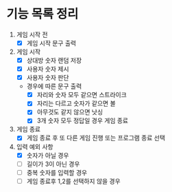 # 기능 목록 정리

1. 게임 시작 전
   - [x]  게임 시작 문구 출력
2. 게임 시작
   - [x]  상대방 숫자 랜덤 저장
   - [x]  사용자 숫자 제시
   - [x]  사용자 숫자 판단
   - 경우에 따른 문구 출력
      - [x]  자리와 숫자 모두 같으면 스트라이크
      - [x]  자리는 다르고 숫자가 같으면 볼
      - [x]  아무것도 같지 않으면 낫싱
      - [x]  3개 숫자 모두 정답일 경우 게임 종료
3. 게임 종료
   - [x]  게임 종료 후 또 다른 게임 진행 또는 프로그램 종료 선택
4. 입력 예외 사항
   - [x]  숫자가 아닐 경우
   - [ ]  길이가 3이 아닌 경우
   - [ ]  중복 숫자를 입력할 경우
   - [ ]  게임 종료후 1,2를 선택하지 않을 경우